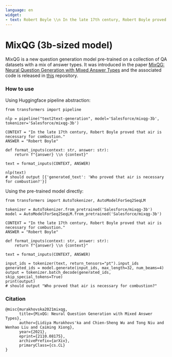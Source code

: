 ```yaml
---
language: en
widget:
- text: Robert Boyle \\n In the late 17th century, Robert Boyle proved that air is necessary for combustion.
---
```

# MixQG (3b-sized model)
MixQG is a new question generation model pre-trained on a collection of QA datasets with a mix of answer types. It was introduced in the paper [MixQG: Neural Question Generation with Mixed Answer Types](https://arxiv.org/abs/2110.08175) and the associated code is released in [this](https://github.com/salesforce/QGen) repository.
### How to use
Using Huggingface pipeline abstraction:
```
from transformers import pipeline

nlp = pipeline("text2text-generation", model='Salesforce/mixqg-3b', tokenizer='Salesforce/mixqg-3b')
    
CONTEXT = "In the late 17th century, Robert Boyle proved that air is necessary for combustion."
ANSWER = "Robert Boyle"

def format_inputs(context: str, answer: str):
    return f"{answer} \\n {context}"

text = format_inputs(CONTEXT, ANSWER)

nlp(text)
# should output [{'generated_text': 'Who proved that air is necessary for combustion?'}]
```
Using the pre-trained model directly:
```
from transformers import AutoTokenizer, AutoModelForSeq2SeqLM

tokenizer = AutoTokenizer.from_pretrained('Salesforce/mixqg-3b')
model = AutoModelForSeq2SeqLM.from_pretrained('Salesforce/mixqg-3b')

CONTEXT = "In the late 17th century, Robert Boyle proved that air is necessary for combustion."
ANSWER = "Robert Boyle"

def format_inputs(context: str, answer: str):
    return f"{answer} \\n {context}"
    
text = format_inputs(CONTEXT, ANSWER)

input_ids = tokenizer(text, return_tensors="pt").input_ids
generated_ids = model.generate(input_ids, max_length=32, num_beams=4)
output = tokenizer.batch_decode(generated_ids, skip_special_tokens=True)
print(output)
# should output "Who proved that air is necessary for combustion?"
```

### Citation
```
@misc{murakhovska2021mixqg,
      title={MixQG: Neural Question Generation with Mixed Answer Types}, 
      author={Lidiya Murakhovs'ka and Chien-Sheng Wu and Tong Niu and Wenhao Liu and Caiming Xiong},
      year={2021},
      eprint={2110.08175},
      archivePrefix={arXiv},
      primaryClass={cs.CL}
}
```
